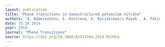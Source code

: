 ```yaml
---
layout: publication
title: "Phase transitions in nanostructured potassium nitrate"
authors: "A. Naberezhnov, E. Koroleva, E. Rysiakiewicz-Pasek , A. Fokin , A. Sysoeva , A. Franz , M. Seregin & M. Tovar"
date: 15.10.2014
year: 2014
journal: "Phase Transitions"
source: https://doi.org/10.1080/01411594.2014.953954
---
```

